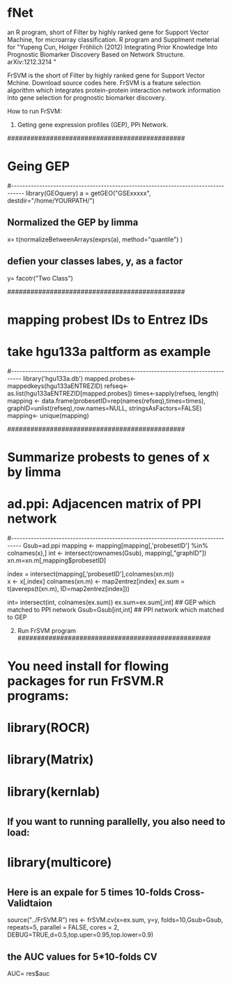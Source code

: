 fNet
====

an R program, short of Filter by highly ranked gene for Support Vector Machine, for microarray classification. 
R program and Supplment meterial for "Yupeng Cun, Holger Fröhlich (2012) Integrating Prior Knowledge Into Prognostic Biomarker Discovery Based on Network Structure. arXiv:1212.3214 "

FrSVM is the short of Filter by highly ranked gene for Support Vector Mchine. Download source codes here.  FrSVM is a feature selection algorithm which integrates protein-protein interaction network information into gene selection for prognostic biomarker discovery. 

How to run FrSVM:

1. Geting gene expression profiles (GEP), PPi Network.

##############################################
# Geing GEP
#----------------------------------------------------------------------------------
library(GEOquery) 
a = getGEO("GSExxxxx", destdir="/home/YOURPATH/")
## Normalized the GEP by limma
x= t(normalizeBetweenArrays(exprs(a), method="quantile") )
## defien your classes labes, y, as a factor
y= facotr("Two Class")

##############################################
# mapping probest IDs to Entrez IDs
# take hgu133a paltform as example
#---------------------------------------------------------------------------------
library('hgu133a.db')
mapped.probes<-mappedkeys(hgu133aENTREZID)
refseq<-as.list(hgu133aENTREZID[mapped.probes])
times<-sapply(refseq, length)
mapping <- data.frame(probesetID=rep(names(refseq),times=times), graphID=unlist(refseq),row.names=NULL, stringsAsFactors=FALSE)
mapping<- unique(mapping)

##############################################
# Summarize probests to genes of x by limma
# ad.ppi: Adjacencen matrix of PPI network
#---------------------------------------------------------------------------------
Gsub=ad.ppi
mapping <- mapping[mapping[,'probesetID'] %in% colnames(x),]
int <- intersect(rownames(Gsub), mapping[,"graphID"])
xn.m=xn.m[,mapping$probesetID]
   
index = intersect(mapping[,'probesetID'],colnames(xn.m))    
x <- x[,index]
colnames(xn.m) <- map2entrez[index]
ex.sum = t(avereps(t(xn.m), ID=map2entrez[index]))   

int= intersect(int, colnames(ex.sum))
ex.sum=ex.sum[,int]         ## GEP which matched to PPI network
Gsub=Gsub[int,int]            ## PPI network which matched to GEP


2.  Run FrSVM program
##################################################
# You need install for flowing packages for run FrSVM.R programs:
#    library(ROCR)
#    library(Matrix)
#    library(kernlab)
#
## If you want to running parallelly, you also need  to load:
#    library(multicore)
#  
## Here is an expale for 5 times 10-folds Cross-Validtaion
source("../FrSVM.R")
res <- frSVM.cv(x=ex.sum, y=y, folds=10,Gsub=Gsub, repeats=5, parallel = FALSE, cores = 2, DEBUG=TRUE,d=0.5,top.uper=0.95,top.lower=0.9)
## the AUC values for 5*10-folds CV
AUC= res$auc
